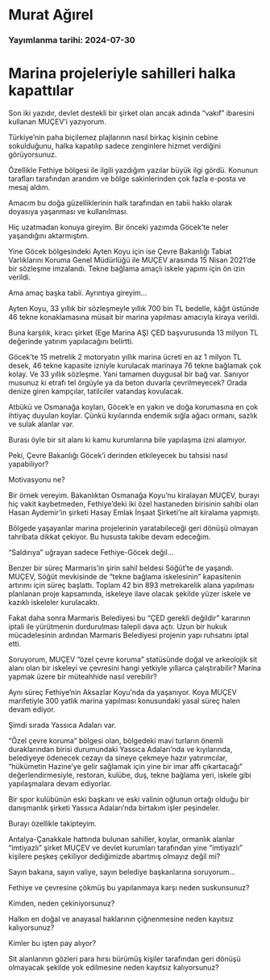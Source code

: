 # Murat Ağırel

### Yayımlanma tarihi: 2024-07-30

# Marina projeleriyle sahilleri halka kapattılar

Son iki yazıdır, devlet destekli bir şirket olan ancak adında “vakıf” ibaresini kullanan MUÇEV’i yazıyorum.

Türkiye’nin paha biçilemez plajlarının nasıl birkaç kişinin cebine sokulduğunu, halka kapatılıp sadece zenginlere hizmet verdiğini görüyorsunuz.

Özellikle Fethiye bölgesi ile ilgili yazdığım yazılar büyük ilgi gördü. Konunun tarafları tarafından arandım ve bölge sakinlerinden çok fazla e-posta ve mesaj aldım.

Amacım bu doğa güzelliklerinin halk tarafından en tabii hakkı olarak doyasıya yaşanması ve kullanılması.

Hiç uzatmadan konuya gireyim. Bir önceki yazımda Göcek’te neler yaşandığını aktarmıştım.

Yine Göcek bölgesindeki Ayten Koyu için ise Çevre Bakanlığı Tabiat Varlıklarını Koruma Genel Müdürlüğü ile MUÇEV arasında 15 Nisan 2021’de bir sözleşme imzalandı. Tekne bağlama amaçlı iskele yapımı için ön izin verildi.

Ama amaç başka tabii. Ayrıntıya gireyim...

Ayten Koyu, 33 yıllık bir sözleşmeyle yıllık 700 bin TL bedelle, kâğıt üstünde 46 tekne konaklamasına müsait bir marina yapılması amacıyla kiraya verildi.

Buna karşılık, kiracı şirket (Ege Marina AŞ) ÇED başvurusunda 13 milyon TL değerinde yatırım yapılacağını belirtti.

Göcek’te 15 metrelik 2 motoryatın yıllık marina ücreti en az 1 milyon TL desek, 46 tekne kapasite izniyle kurulacak marinaya 76 tekne bağlamak çok kolay. Ve 33 yıllık sözleşme. Yani tamamen duygusal bir bağ var. Sanıyor musunuz ki etrafı tel örgüyle ya da beton duvarla çevrilmeyecek? Orada denize giren kampçılar, tatilciler vatandaş kovulacak.

Atbükü ve Osmanağa koyları, Göcek’e en yakın ve doğa korumasına en çok ihtiyaç duyulan koylar. Çünkü kıyılarında endemik sığla ağacı ormanı, sazlık ve sulak alanlar var.

Burası öyle bir sit alanı ki kamu kurumlarına bile yapılaşma izni alamıyor.

Peki, Çevre Bakanlığı Göcek’i derinden etkileyecek bu tahsisi nasıl yapabiliyor?

Motivasyonu ne?

Bir örnek vereyim. Bakanlıktan Osmanağa Koyu’nu kiralayan MUÇEV, burayı hiç vakit kaybetmeden, Fethiye’deki iki özel hastaneden birisinin sahibi olan Hasan Aydemir’in şirketi Hasay Emlak İnşaat Şirketi’ne alt kiralama yapmıştı.

Bölgede yaşayanlar marina projelerinin yaratabileceği geri dönüşü olmayan tahribata dikkat çekiyor. Bu hususta takibe devam edeceğim.

“Saldırıya” uğrayan sadece Fethiye-Göcek değil...

Benzer bir süreç Marmaris’in şirin sahil beldesi Söğüt’te de yaşandı. MUÇEV, Söğüt mevkisinde de “tekne bağlama iskelesinin” kapasitenin artırımı için süreç başlattı. Toplam 42 bin 893 metrekarelik alana yapılması planlanan proje kapsamında, iskeleye ilave olacak şekilde yüzer iskele ve kazıklı iskeleler kurulacaktı.

Fakat daha sonra Marmaris Belediyesi bu “ÇED gerekli değildir” kararının iptali ile yürütmenin durdurulması talepli dava açtı. Uzun bir hukuk mücadelesinin ardından Marmaris Belediyesi projenin yapı ruhsatını iptal etti.

Soruyorum, MUÇEV “özel çevre koruma” statüsünde doğal ve arkeolojik sit alanı olan bir iskeleyi ve çevresini hangi yetkiyle yıllarca çalıştırabilir? Marina yapmak üzere bir müteahhide nasıl verebilir?

Aynı süreç Fethiye’nin Aksazlar Koyu’nda da yaşanıyor. Koya MUÇEV marifetiyle 300 yatlık marina yapılması konusundaki yasal süreç halen devam ediyor.

Şimdi sırada Yassıca Adaları var.

“Özel çevre koruma” bölgesi olan, bölgedeki mavi turların önemli duraklarından birisi durumundaki Yassıca Adaları’nda ve kıyılarında, belediyeye ödenecek cezayı da sineye çekmeye hazır yatırımcılar, “hükümetin Hazine’ye gelir sağlamak için yine bir imar affı çıkartacağı” değerlendirmesiyle, restoran, kulübe, duş, tekne bağlama yeri, iskele gibi yapılaşmalara devam ediyorlar.

Bir spor kulübünün eski başkanı ve eski valinin oğlunun ortağı olduğu bir danışmanlık şirketi Yassıca Adaları’nda birtakım işler peşindeler.

Burayı özellikle takipteyim.

Antalya-Çanakkale hattında bulunan sahiller, koylar, ormanlık alanlar “imtiyazlı” şirket MUÇEV ve devlet kurumları tarafından yine “imtiyazlı” kişilere peşkeş çekiliyor dediğimizde abartmış olmayız değil mi?

Sayın bakana, sayın valiye, sayın belediye başkanlarına soruyorum...

Fethiye ve çevresine çökmüş bu yapılanmaya karşı neden suskunsunuz?

Kimden, neden çekiniyorsunuz?

Halkın en doğal ve anayasal haklarının çiğnenmesine neden kayıtsız kalıyorsunuz?

Kimler bu işten pay alıyor?

Sit alanlarının gözleri para hırsı bürümüş kişiler tarafından geri dönüşü olmayacak şekilde yok edilmesine neden kayıtsız kalıyorsunuz?

